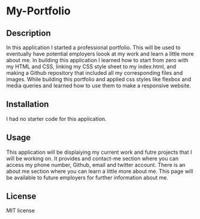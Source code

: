 # My-Portfolio
## Description

In this application I started a professional portfolio. This will be used to eventually have potential employers loook at my work and learn a little more about me. In building this application I learned how to start from zero with my HTML and CSS, linking my CSS style sheet to my index.html, and making a Github repository that included all my corresponding files and images. While building this portfolio and applied css styles like flexbox and media queries and learned how to use them to make a responsive website.

## Installation 
I had no starter code for this application. 

## Usage

This application will be displaiying my current work and futre projects that I will be working on. It provides and contact-me section where you can access my phone number, Github, email and twitter account. There is an about me section where you can learn a little more about me. This page will be available to future employers for further information about me. 



## License

MIT license
